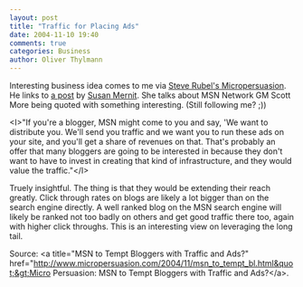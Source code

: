 ```yaml
---
layout: post
title: "Traffic for Placing Ads"
date: 2004-11-10 19:40
comments: true
categories: Business
author: Oliver Thylmann
---
```



Interesting business idea comes to me via [Steve Rubel's Micropersuasion](http://www.micropersuasion.com/). He links to [a post](http://susanmernit.blogspot.com/2004/11/ojr-msn-gm-imagines-blogging-business.html) by [Susan Mernit](http://susanmernit.blogspot.com/). She talks about MSN Network GM Scott More being quoted with something interesting. (Still following me? ;))

&lt;I&gt;&quot;If you're a blogger, MSN might come to you and say, 'We want to distribute you. We'll send you traffic and we want you to run these ads on your site, and you'll get a share of revenues on that. That's probably an offer that many bloggers are going to be interested in because they don't want to have to invest in creating that kind of infrastructure, and they would value the traffic.&quot;&lt;/I&gt;

Truely insightful. The thing is that they would be extending their reach greatly. Click through rates on blogs are likely a lot bigger than on the search engine directly. A well ranked blog on the MSN search engine will likely be ranked not too badly on others and get good traffic there too, again with higher click throughs. This is an interesting view on leveraging the long tail. 

Source: &lt;a title=&quot;MSN to Tempt Bloggers with Traffic and Ads?&quot; href=&quot;http://www.micropersuasion.com/2004/11/msn_to_tempt_bl.html&quot;&gt;Micro Persuasion: MSN to Tempt Bloggers with Traffic and Ads?&lt;/a&gt;.

